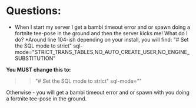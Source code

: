   
# Questions: #
* When I start my server I get a bambi timeout error and or spawn doing a fortnite tee-pose in the ground and then the server kicks me! What do I do?
*Around line 104-ish depending on your install, you will find:
"# Set the SQL mode to strict"
sql-mode="STRICT_TRANS_TABLES,NO_AUTO_CREATE_USER,NO_ENGINE_SUBSTITUTION"

**You MUST change this to:**
>>"# Set the SQL mode to strict"
>>sql-mode=""

Otherwise - you will get a bambi timeout error and or spawn with you doing a fortnite tee-pose in the ground.
